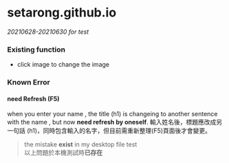 # setarong.github.io

*20210628-20210630 for test*

### Existing function

- click image to change the image

### Known Error

#### need Refresh (F5)

when you enter your name , the title (h1) is changeing to another sentence with the name , but now **need refresh by oneself**.
輸入姓名後，標題應改成另一句話 (h1)，同時包含輸入的名字，但目前需重新整理(F5)頁面後才會變更。

> the mistake **exist** in my desktop file test<br>
> 以上問題於本機測試時**已存在**
